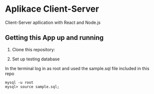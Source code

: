 # Aplikace Client-Server
Client-Server apllication with React and Node.js

## Getting this App up and running

1. Clone this repository:

2. Set up testing database

In the terminal log in as root and used the sample.sql file included in this repo

```
mysql -u root
mysql> source sample.sql;
```
